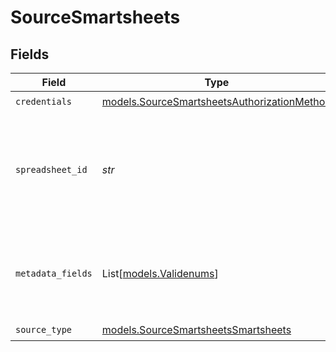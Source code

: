 # SourceSmartsheets


## Fields

| Field                                                                                            | Type                                                                                             | Required                                                                                         | Description                                                                                      |
| ------------------------------------------------------------------------------------------------ | ------------------------------------------------------------------------------------------------ | ------------------------------------------------------------------------------------------------ | ------------------------------------------------------------------------------------------------ |
| `credentials`                                                                                    | [models.SourceSmartsheetsAuthorizationMethod](../models/sourcesmartsheetsauthorizationmethod.md) | :heavy_check_mark:                                                                               | N/A                                                                                              |
| `spreadsheet_id`                                                                                 | *str*                                                                                            | :heavy_check_mark:                                                                               | The spreadsheet ID. Find it by opening the spreadsheet then navigating to File > Properties      |
| `metadata_fields`                                                                                | List[[models.Validenums](../models/validenums.md)]                                               | :heavy_minus_sign:                                                                               | A List of available columns which metadata can be pulled from.                                   |
| `source_type`                                                                                    | [models.SourceSmartsheetsSmartsheets](../models/sourcesmartsheetssmartsheets.md)                 | :heavy_check_mark:                                                                               | N/A                                                                                              |